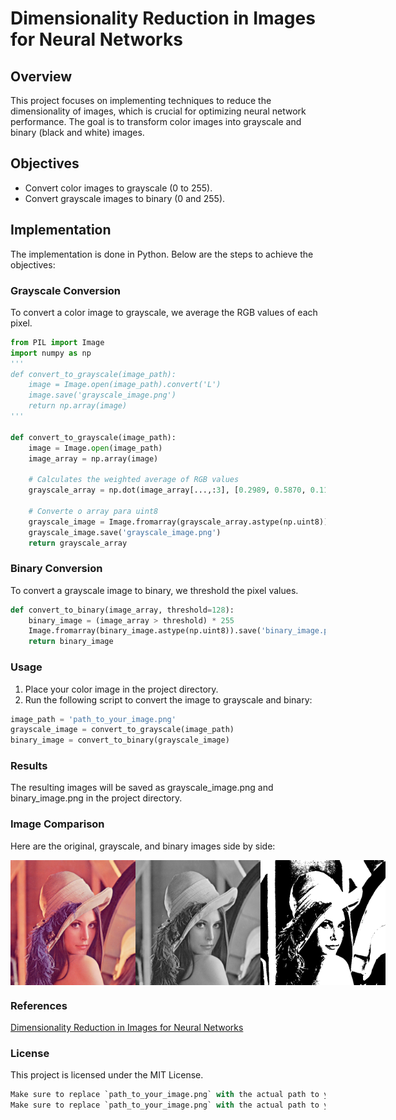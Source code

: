 # Dimensionality Reduction in Images for Neural Networks


## Overview
This project focuses on implementing techniques to reduce the dimensionality of images, which is crucial for optimizing neural network performance. The goal is to transform color images into grayscale and binary (black and white) images.

## Objectives
- Convert color images to grayscale (0 to 255).
- Convert grayscale images to binary (0 and 255).

## Implementation
The implementation is done in Python. Below are the steps to achieve the objectives:

### Grayscale Conversion
To convert a color image to grayscale, we average the RGB values of each pixel.

```python
from PIL import Image
import numpy as np
'''
def convert_to_grayscale(image_path):
    image = Image.open(image_path).convert('L')
    image.save('grayscale_image.png')
    return np.array(image)
'''

def convert_to_grayscale(image_path):
    image = Image.open(image_path)
    image_array = np.array(image)
    
    # Calculates the weighted average of RGB values
    grayscale_array = np.dot(image_array[...,:3], [0.2989, 0.5870, 0.1140])
    
    # Converte o array para uint8
    grayscale_image = Image.fromarray(grayscale_array.astype(np.uint8))
    grayscale_image.save('grayscale_image.png')
    return grayscale_array
```

### Binary Conversion
To convert a grayscale image to binary, we threshold the pixel values.

```python
def convert_to_binary(image_array, threshold=128):
    binary_image = (image_array > threshold) * 255
    Image.fromarray(binary_image.astype(np.uint8)).save('binary_image.png')
    return binary_image
```

### Usage
1. Place your color image in the project directory.
2. Run the following script to convert the image to grayscale and binary:

```python
image_path = 'path_to_your_image.png'
grayscale_image = convert_to_grayscale(image_path)
binary_image = convert_to_binary(grayscale_image)
```

### Results
The resulting images will be saved as grayscale_image.png and binary_image.png in the project directory.

### Image Comparison
Here are the original, grayscale, and binary images side by side:

<div style="display: flex; justify-content: space-around;"> <img src="./img/Lenna_(test_image).png" alt="Original Image" width="200"/> <img src="./img/grayscale_image.png" alt="Grayscale Image" width="200"/> <img src="./img/binary_image.png" alt="Binary Image" width="200"/> </div>

### References
[Dimensionality Reduction in Images for Neural Networks](https://web.dio.me/lab/desafio-de-projeto-reducao-de-dimensionalidade-em-imagens-para-redes-neurais/learning/2ab47376-507c-416f-8eee-07e6dd1d696e)


### License
This project is licensed under the MIT License.

```python
Make sure to replace `path_to_your_image.png` with the actual path to your image file.
Make sure to replace `path_to_your_image.png` with the actual path to your image file.
```


